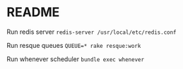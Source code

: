 # README



Run redis server
`redis-server /usr/local/etc/redis.conf`

Run resque queues
`QUEUE=* rake resque:work`

Run whenever scheduler
`bundle exec whenever`
